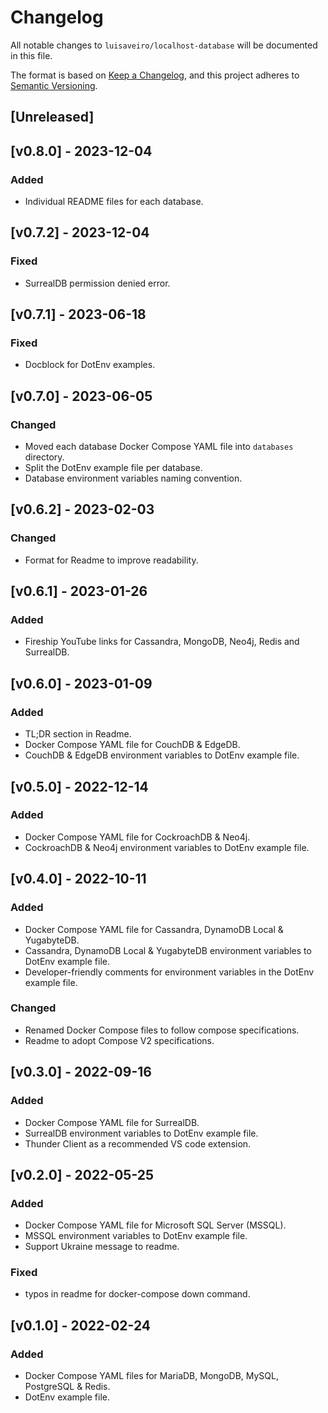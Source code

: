 # Changelog
All notable changes to `luisaveiro/localhost-database` will be documented in this file.

The format is based on [Keep a Changelog](https://keepachangelog.com/en/1.0.0/),
and this project adheres to [Semantic Versioning](https://semver.org/spec/v2.0.0.html).

## [Unreleased]

## [v0.8.0] - 2023-12-04
### Added
- Individual README files for each database.

## [v0.7.2] - 2023-12-04
### Fixed
- SurrealDB permission denied error.

## [v0.7.1] - 2023-06-18
### Fixed
- Docblock for DotEnv examples.

## [v0.7.0] - 2023-06-05
### Changed
- Moved each database Docker Compose YAML file into `databases` directory.
- Split the DotEnv example file per database.
- Database environment variables naming convention.

## [v0.6.2] - 2023-02-03
### Changed
- Format for Readme to improve readability.

## [v0.6.1] - 2023-01-26
### Added
- Fireship YouTube links for Cassandra, MongoDB, Neo4j, Redis and SurrealDB.

## [v0.6.0] - 2023-01-09
### Added
- TL;DR section in Readme.
- Docker Compose YAML file for CouchDB & EdgeDB.
- CouchDB & EdgeDB environment variables to DotEnv example file.

## [v0.5.0] - 2022-12-14
### Added
- Docker Compose YAML file for CockroachDB & Neo4j.
- CockroachDB & Neo4j environment variables to DotEnv example file.

## [v0.4.0] - 2022-10-11
### Added
- Docker Compose YAML file for Cassandra, DynamoDB Local & YugabyteDB.
- Cassandra, DynamoDB Local & YugabyteDB environment variables to DotEnv example file.
- Developer-friendly comments for environment variables in the DotEnv example file.

### Changed
- Renamed Docker Compose files to follow compose specifications.
- Readme to adopt Compose V2 specifications.

## [v0.3.0] - 2022-09-16
### Added
- Docker Compose YAML file for SurrealDB.
- SurrealDB environment variables to DotEnv example file.
- Thunder Client as a recommended VS code extension.

## [v0.2.0] - 2022-05-25
### Added
- Docker Compose YAML file for Microsoft SQL Server (MSSQL).
- MSSQL environment variables to DotEnv example file.
- Support Ukraine message to readme.

### Fixed
- typos in readme for docker-compose down command.

## [v0.1.0] - 2022-02-24
### Added
- Docker Compose YAML files for MariaDB, MongoDB, MySQL, PostgreSQL & Redis.
- DotEnv example file.
